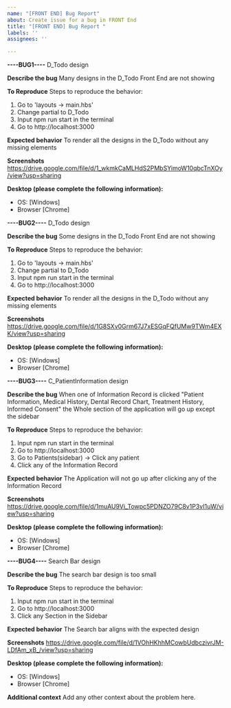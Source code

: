 ```yaml
---
name: "[FRONT END] Bug Report"
about: Create issue for a bug in FRONT End
title: "[FRONT END] Bug Report "
labels: ''
assignees: ''

---
```


**----BUG1----**
D_Todo design

**Describe the bug**
Many designs in the D_Todo Front End are not showing

**To Reproduce**
Steps to reproduce the behavior:
1. Go to 'layouts -> main.hbs'
2. Change partial to D_Todo
3. Input npm run start in the terminal 
4. Go to http://localhost:3000

**Expected behavior**
To render all the designs in the D_Todo without any missing elements

**Screenshots**
https://drive.google.com/file/d/1_wkmkCaMLHdS2PMbSYimoW10qbcTnXOy/view?usp=sharing

**Desktop (please complete the following information):**
 - OS: [Windows]
 - Browser [Chrome]

**----BUG2----**
D_Todo design

**Describe the bug**
Some designs in the D_Todo Front End are not showing

**To Reproduce**
Steps to reproduce the behavior:
1. Go to 'layouts -> main.hbs'
2. Change partial to D_Todo
3. Input npm run start in the terminal 
4. Go to http://localhost:3000

**Expected behavior**
To render all the designs in the D_Todo without any missing elements

**Screenshots**
https://drive.google.com/file/d/1G8SXv0Grm67J7xESGqFQfUMw9TWm4EXK/view?usp=sharing

**Desktop (please complete the following information):**
 - OS: [Windows]
 - Browser [Chrome]

**----BUG3----**
C_PatientInformation design

**Describe the bug**
When one of Information Record is clicked "Patient Information, Medical History, Dental Record Chart, Treatment History, Informed Consent" the Whole section of the application will go up except the sidebar

**To Reproduce**
Steps to reproduce the behavior:
1. Input npm run start in the terminal 
2. Go to http://localhost:3000
3. Go to Patients(sidebar) -> Click any patient 
4. Click any of the Information Record

**Expected behavior**
The Application will not go up after clicking any of the Information Record

**Screenshots**
https://drive.google.com/file/d/1muAU9Vi_Towpc5PDNZO79C8v1P3vI1uW/view?usp=sharing

**Desktop (please complete the following information):**
 - OS: [Windows]
 - Browser [Chrome]

**----BUG4----**
Search Bar design 

**Describe the bug**
The search bar design is too small

**To Reproduce**
Steps to reproduce the behavior:
1. Input npm run start in the terminal 
2. Go to http://localhost:3000
3. Click any Section in the Sidebar 

**Expected behavior**
The Search bar aligns with the expected design 

**Screenshots**
https://drive.google.com/file/d/1VOhHKhhMCowbUdbczivrJM-LDfAm_xB_/view?usp=sharing

**Desktop (please complete the following information):**
 - OS: [Windows]
 - Browser [Chrome]

**Additional context**
Add any other context about the problem here.




